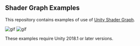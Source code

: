 Shader Graph Examples
---------------------

This repository contains examples of use of [Unity Shader Graph].

![gif](https://i.imgur.com/oaxCNYY.gif)
![gif](https://i.imgur.com/DCPO7jF.gif)

[Unity Shader Graph]: https://github.com/Unity-Technologies/ShaderGraph/wiki

These examples require Unity 2018.1 or later versions.
